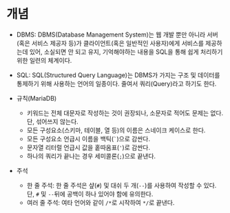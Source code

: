 # 개념

- DBMS: DBMS(Database Management System)는 웹 개발 뿐만 아니라 서버(혹은 서비스 제공자 등)가 클라이언트(혹은 일반적인 사용자)에게 서비스를 제공하는데 있어, 소실되면 안 되고 유지, 기억해야하는 내용을 SQL을 통해 쉽게 처리하기 위한 일련의 체계이다.

- SQL: SQL(Structured Query Language)는 DBMS가 가지는 구조 및 데이터를 통제하기 위해 사용하는 언어의 일종이다. 줄여서 쿼리(Query)라고 하기도 한다.

- 규칙(MariaDB)
  - 키워드는 전체 대문자로 작성하는 것이 권장되나, 소문자로 적어도 문제는 없다. 단, 섞어쓰지 않는다. 
  - 모든 구성요소(스키마, 테이블, 열 등)의 이름은 스네이크 케이스로 한다.
  - 모든 구성요소 언급시 이름을 백틱(`` ` ``)으로 감싼다.
  - 문자열 리터럴 언급시 값을 홑따옴표(`'`)로 감싼다.
  - 하나의 쿼리가 끝나는 경우 세미콜론(`;`)으로 끝낸다.

- 주석
  - 한 줄 주석: 한 줄 주석은 샾(`#`) 및 대쉬 두 개(`--`)를 사용하여 작성할 수 있다. 단, `#` 및 `--`뒤에 공백이 하나 있어야 함에 유의한다.
  - 여러 줄 주석: 여타 언어와 같이 `/*`로 시작하여 `*/`로 끝낸다.

<br><br><br><br><br><br><br><br><br><br><br><br><br><br><br><br><br><br><br><br><br><br><br><br><br><br><br><br><br><br>